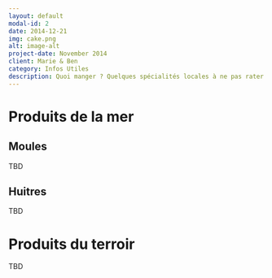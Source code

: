```yaml
---
layout: default
modal-id: 2
date: 2014-12-21
img: cake.png
alt: image-alt
project-date: November 2014
client: Marie & Ben
category: Infos Utiles
description: Quoi manger ? Quelques spécialités locales à ne pas rater !
---
```


# Produits de la mer
## Moules
TBD 

## Huitres
TBD

# Produits du terroir
TBD